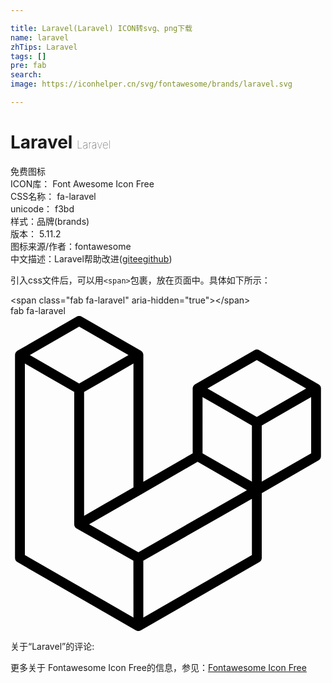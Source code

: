 ```yaml
---

title: Laravel(Laravel) ICON转svg、png下载
name: laravel
zhTips: Laravel
tags: []
pre: fab
search: 
image: https://iconhelper.cn/svg/fontawesome/brands/laravel.svg

---
```


# Laravel  <small style="font-size: 60%;font-weight: 100">Laravel</small>


<div class="detail-page">
<p>
<span><span class="badge-success badge">免费图标</span> </span>
<br/>
<span>
ICON库：
<span class="badge-secondary badge">Font Awesome Icon Free</span> 
</span>
<br/>
<span>
CSS名称：
<span class="badge-secondary badge">fa-laravel</span> 
</span>
<br/>
<span>
unicode：
<span class="badge-secondary badge">f3bd</span> 
<copy-btn content='f3bd' btn-title=""></copy-btn>
<copy-btn :content='String.fromCodePoint(parseInt("f3bd", 16))' btn-title="复制U"></copy-btn>
</span><br/><span>样式：<span class="badge-light badge">品牌(brands)</span></span>
<br/>
<span>
版本：
<span class="badge-secondary badge">5.11.2</span> 
</span>
<br/>
<span>图标来源/作者：<span class="badge-light badge">fontawesome</span></span> 
<br/>
<span class="zh-detail">中文描述：<span class="badge-primary badge">Laravel</span><span class="help-link"><span>帮助改进</span>(<a href="https://gitee.com/liuwave/icon-helper/edit/master/json/fontawesome/brands/laravel.json" target="_blank" rel="noopener noreferrer">gitee</a><a href="https://github.com/liuwave/icon-helper/edit/master/json/fontawesome/brands/laravel.json" target="_blank" rel="noopener noreferrer">github</a></span>)</span><br/>
</p>
</div>
<div class="alert alert-dark">
  <i class="fab fa-laravel fa-xs"></i>
  <i class="fab fa-laravel fa-sm"></i>
  <i class="fab fa-laravel fa-lg"></i>
  <i class="fab fa-laravel fa-2x"></i>
  <i class="fab fa-laravel fa-3x"></i>
  <i class="fab fa-laravel fa-5x"></i>
  <i class="fab fa-laravel fa-7x"></i>
</div>
<div>
  <p>引入css文件后，可以用<code>&lt;span&gt;</code>包裹，放在页面中。具体如下所示：    
  </p>
  <div class="alert alert-primary" style="font-size: 14px">
    &lt;span class="fab fa-laravel" aria-hidden="true"&gt;&lt;/span&gt;
    <copy-btn content='<span class="fab fa-laravel" aria-hidden="true"></span>'></copy-btn>
  </div>
  <div class="alert alert-secondary">
    <i class="fab fa-laravel"
    style="font-size: 24px"
    aria-hidden="true"></i> fab fa-laravel
    <copy-btn content="fab fa-laravel" btn-title="复制图标名称"></copy-btn>
  </div>
</div>
<div id="svg" class="svg-wrap">
<svg xmlns="http://www.w3.org/2000/svg" viewBox="0 0 512 512"><path d="M504.4,115.83a5.72,5.72,0,0,0-.28-.68,8.52,8.52,0,0,0-.53-1.25,6,6,0,0,0-.54-.71,9.36,9.36,0,0,0-.72-.94c-.23-.22-.52-.4-.77-.6a8.84,8.84,0,0,0-.9-.68L404.4,55.55a8,8,0,0,0-8,0L300.12,111h0a8.07,8.07,0,0,0-.88.69,7.68,7.68,0,0,0-.78.6,8.23,8.23,0,0,0-.72.93c-.17.24-.39.45-.54.71a9.7,9.7,0,0,0-.52,1.25c-.08.23-.21.44-.28.68a8.08,8.08,0,0,0-.28,2.08V223.18l-80.22,46.19V63.44a7.8,7.8,0,0,0-.28-2.09c-.06-.24-.2-.45-.28-.68a8.35,8.35,0,0,0-.52-1.24c-.14-.26-.37-.47-.54-.72a9.36,9.36,0,0,0-.72-.94,9.46,9.46,0,0,0-.78-.6,9.8,9.8,0,0,0-.88-.68h0L115.61,1.07a8,8,0,0,0-8,0L11.34,56.49h0a6.52,6.52,0,0,0-.88.69,7.81,7.81,0,0,0-.79.6,8.15,8.15,0,0,0-.71.93c-.18.25-.4.46-.55.72a7.88,7.88,0,0,0-.51,1.24,6.46,6.46,0,0,0-.29.67,8.18,8.18,0,0,0-.28,2.1v329.7a8,8,0,0,0,4,6.95l192.5,110.84a8.83,8.83,0,0,0,1.33.54c.21.08.41.2.63.26a7.92,7.92,0,0,0,4.1,0c.2-.05.37-.16.55-.22a8.6,8.6,0,0,0,1.4-.58L404.4,400.09a8,8,0,0,0,4-6.95V287.88l92.24-53.11a8,8,0,0,0,4-7V117.92A8.63,8.63,0,0,0,504.4,115.83ZM111.6,17.28h0l80.19,46.15-80.2,46.18L31.41,63.44Zm88.25,60V278.6l-46.53,26.79-33.69,19.4V123.5l46.53-26.79Zm0,412.78L23.37,388.5V77.32L57.06,96.7l46.52,26.8V338.68a6.94,6.94,0,0,0,.12.9,8,8,0,0,0,.16,1.18h0a5.92,5.92,0,0,0,.38.9,6.38,6.38,0,0,0,.42,1v0a8.54,8.54,0,0,0,.6.78,7.62,7.62,0,0,0,.66.84l0,0c.23.22.52.38.77.58a8.93,8.93,0,0,0,.86.66l0,0,0,0,92.19,52.18Zm8-106.17-80.06-45.32,84.09-48.41,92.26-53.11,80.13,46.13-58.8,33.56Zm184.52,4.57L215.88,490.11V397.8L346.6,323.2l45.77-26.15Zm0-119.13L358.68,250l-46.53-26.79V131.79l33.69,19.4L392.37,178Zm8-105.28-80.2-46.17,80.2-46.16,80.18,46.15Zm8,105.28V178L455,151.19l33.68-19.4v91.39h0Z"/></svg>

</div>
<detail full-name='fa-laravel'></detail>
<div>
<p>关于“Laravel”的评论:</p>
</div>
<Vssue title="关于“Laravel”的评论" ></Vssue>    
<div><p>更多关于  Fontawesome Icon Free的信息，参见：<a target="_blank" href="https://iconhelper.cn/fontawesome.html">Fontawesome Icon Free</a>
</p></div>
